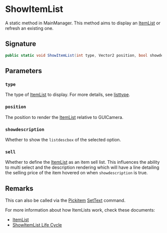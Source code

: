 # ShowItemList

A static method in MainManager. This method aims to display an [ItemList](ItemList.md) or refresh an existing one.

## Signature

````cs
public static void ShowItemList(int type, Vector2 position, bool showdescription, bool sell)
````

## Parameters

### `type`

The type of [ItemList](ItemList.md) to display. For more details, see [listtype](listtype.md).

### `position`

The position to render the [ItemList](ItemList.md) relative to GUICamera.

### `showdescription`

Whether to show the `listdescbox` of the selected option.

### `sell`

Whether to define the [ItemList](ItemList.md) as an item sell list. This influences the ability to multi select and the description rendering which will have a line detailing the selling price of the item hovered on when `showdescription` is true.

## Remarks

This can also be called via the [Pickitem](../SetText/Individual%20commands/Pickitem.md) [SetText](../SetText/SetText.md) command.

For more information about how ItemLists work, check these documents:

* [ItemList](ItemList.md)
* [ShowItemList Life Cycle](ShowItemList%20Life%20Cycle.md)
